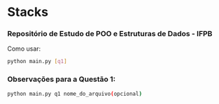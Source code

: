 # Stacks
### Repositório de Estudo de POO e Estruturas de Dados - IFPB

Como usar:
```sh
python main.py [q1]
```

### Observações para a Questão 1:
```sh
python main.py q1 nome_do_arquivo(opcional)
```